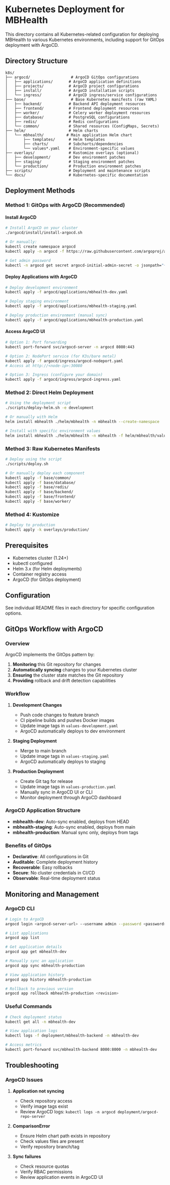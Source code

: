 # Kubernetes Deployment for MBHealth

This directory contains all Kubernetes-related configuration for deploying MBHealth to various Kubernetes environments, including support for GitOps deployment with ArgoCD.

## Directory Structure

```
k8s/
├── argocd/                  # ArgoCD GitOps configurations
│   ├── applications/       # ArgoCD application definitions
│   ├── projects/           # ArgoCD project configurations
│   ├── install/            # ArgoCD installation scripts
│   └── ingress/            # ArgoCD ingress/service configurations
├── base/                    # Base Kubernetes manifests (raw YAML)
│   ├── backend/            # Backend API deployment resources
│   ├── frontend/           # Frontend deployment resources
│   ├── worker/             # Celery worker deployment resources
│   ├── database/           # PostgreSQL configurations
│   ├── redis/              # Redis configurations
│   └── common/             # Shared resources (ConfigMaps, Secrets)
├── helm/                   # Helm charts
│   └── mbhealth/          # Main application Helm chart
│       ├── templates/      # Helm templates
│       ├── charts/         # Subcharts/dependencies
│       └── values*.yaml    # Environment-specific values
├── overlays/               # Kustomize overlays (optional)
│   ├── development/        # Dev environment patches
│   ├── staging/            # Staging environment patches
│   └── production/         # Production environment patches
├── scripts/                # Deployment and maintenance scripts
└── docs/                   # Kubernetes-specific documentation
```

## Deployment Methods

### Method 1: GitOps with ArgoCD (Recommended)

#### Install ArgoCD
```bash
# Install ArgoCD on your cluster
./argocd/install/install-argocd.sh

# Or manually:
kubectl create namespace argocd
kubectl apply -n argocd -f https://raw.githubusercontent.com/argoproj/argo-cd/stable/manifests/install.yaml

# Get admin password
kubectl -n argocd get secret argocd-initial-admin-secret -o jsonpath="{.data.password}" | base64 -d
```

#### Deploy Applications with ArgoCD
```bash
# Deploy development environment
kubectl apply -f argocd/applications/mbhealth-dev.yaml

# Deploy staging environment
kubectl apply -f argocd/applications/mbhealth-staging.yaml

# Deploy production environment (manual sync)
kubectl apply -f argocd/applications/mbhealth-production.yaml
```

#### Access ArgoCD UI
```bash
# Option 1: Port forwarding
kubectl port-forward svc/argocd-server -n argocd 8080:443

# Option 2: NodePort service (for K3s/bare metal)
kubectl apply -f argocd/ingress/argocd-nodeport.yaml
# Access at http://<node-ip>:30080

# Option 3: Ingress (configure your domain)
kubectl apply -f argocd/ingress/argocd-ingress.yaml
```

### Method 2: Direct Helm Deployment

```bash
# Using the deployment script
./scripts/deploy-helm.sh -e development

# Or manually with Helm
helm install mbhealth ./helm/mbhealth -n mbhealth --create-namespace

# Install with specific environment values
helm install mbhealth ./helm/mbhealth -n mbhealth -f helm/mbhealth/values-production.yaml
```

### Method 3: Raw Kubernetes Manifests

```bash
# Deploy using the script
./scripts/deploy.sh

# Or manually deploy each component
kubectl apply -f base/common/
kubectl apply -f base/database/
kubectl apply -f base/redis/
kubectl apply -f base/backend/
kubectl apply -f base/frontend/
kubectl apply -f base/worker/
```

### Method 4: Kustomize
```bash
# Deploy to production
kubectl apply -k overlays/production/
```

## Prerequisites

- Kubernetes cluster (1.24+)
- kubectl configured
- Helm 3.x (for Helm deployments)
- Container registry access
- ArgoCD (for GitOps deployment)

## Configuration

See individual README files in each directory for specific configuration options.

## GitOps Workflow with ArgoCD

### Overview
ArgoCD implements the GitOps pattern by:
1. **Monitoring** this Git repository for changes
2. **Automatically syncing** changes to your Kubernetes cluster
3. **Ensuring** the cluster state matches the Git repository
4. **Providing** rollback and drift detection capabilities

### Workflow
1. **Development Changes**
   - Push code changes to feature branch
   - CI pipeline builds and pushes Docker images
   - Update image tags in `values-development.yaml`
   - ArgoCD automatically deploys to dev environment

2. **Staging Deployment**
   - Merge to main branch
   - Update image tags in `values-staging.yaml`
   - ArgoCD automatically deploys to staging

3. **Production Deployment**
   - Create Git tag for release
   - Update image tags in `values-production.yaml`
   - Manually sync in ArgoCD UI or CLI
   - Monitor deployment through ArgoCD dashboard

### ArgoCD Application Structure
- **mbhealth-dev**: Auto-sync enabled, deploys from HEAD
- **mbhealth-staging**: Auto-sync enabled, deploys from main
- **mbhealth-production**: Manual sync only, deploys from tags

### Benefits of GitOps
- **Declarative**: All configurations in Git
- **Auditable**: Complete deployment history
- **Recoverable**: Easy rollbacks
- **Secure**: No cluster credentials in CI/CD
- **Observable**: Real-time deployment status

## Monitoring and Management

### ArgoCD CLI
```bash
# Login to ArgoCD
argocd login <argocd-server-url> --username admin --password <password>

# List applications
argocd app list

# Get application details
argocd app get mbhealth-dev

# Manually sync an application
argocd app sync mbhealth-production

# View application history
argocd app history mbhealth-production

# Rollback to previous version
argocd app rollback mbhealth-production <revision>
```

### Useful Commands
```bash
# Check deployment status
kubectl get all -n mbhealth-dev

# View application logs
kubectl logs -f deployment/mbhealth-backend -n mbhealth-dev

# Access metrics
kubectl port-forward svc/mbhealth-backend 8000:8000 -n mbhealth-dev
```

## Troubleshooting

### ArgoCD Issues
1. **Application not syncing**
   - Check repository access
   - Verify image tags exist
   - Review ArgoCD logs: `kubectl logs -n argocd deployment/argocd-repo-server`

2. **ComparisonError**
   - Ensure Helm chart path exists in repository
   - Check values files are present
   - Verify repository branch/tag

3. **Sync failures**
   - Check resource quotas
   - Verify RBAC permissions
   - Review application events in ArgoCD UI